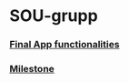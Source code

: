 # SOU-grupp

### [Final App functionalities](https://github.com/joonasoispuu/SOU-grupp/issues/19)

### [Milestone](https://github.com/joonasoispuu/SOU-grupp/milestones/Final%20App%20functionalities)
